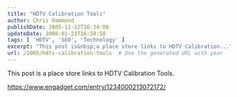 ```yaml
---
title: "HDTV Calibration Tools"
author: Chris Hammond
publishDate: 2005-12-12T16:34:00
updateDate: 2008-01-23T16:50:58
tags: [ 'HDTV', 'SEO', 'Technology' ]
excerpt: "This post is&nbsp;a place store links to HDTV Calibration..."
url: /2005/hdtv-calibration-tools  # Use the generated URL with year
---
```

<P>This post is&nbsp;a place store links to HDTV Calibration Tools.</P> <P><A href="https://www.engadget.com/entry/1234000213072172/">https://www.engadget.com/entry/1234000213072172/</A></P> <P>&nbsp;</P>
